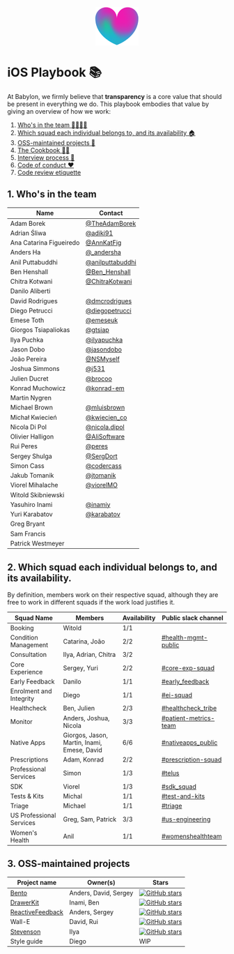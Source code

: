 <p align="center">
<img src="logo.png">
</p>


iOS Playbook 📚
==================================

At Babylon, we firmly believe that **transparency** is a core value that should be present in everything we do. This playbook embodies that value by giving an overview of how we work:

1. [Who's in the team 👨‍👩‍👧‍👦](#1-whos-in-the-team)
2. [Which squad each individual belongs to, and its availability 🏠](#2-which-squad-each-individual-belongs-to-and-its-availability)
3. [OSS-maintained projects 🚀](#3-oss-maintained-projects)
4. [The Cookbook 👩‍🍳](/Cookbook/README.md)
5. [Interview process 📝](/Interview/README.md)
6. [Code of conduct ❤️](/Etiquette/README.md)
7. [Code review etiquette](/Etiquette/CODE_REVIEW.md)

## 1. Who's in the team

| Name                    | Contact                                                       |
|-------------------------|---------------------------------------------------------------|
| Adam Borek              | [@TheAdamBorek](https://twitter.com/TheAdamBorek)             |
| Adrian Śliwa            | [@adiki91](https://twitter.com/adiki91)                       |
| Ana Catarina Figueiredo | [@AnnKatFig](https://twitter.com/AnnKatFig)                   |
| Anders Ha               | [@_andersha](https://twitter.com/_andersha)                   |
| Anil Puttabuddhi        | [@anilputtabuddhi](https://github.com/anilputtabuddhi)        |
| Ben Henshall            | [@Ben_Henshall](https://twitter.com/ben_henshall?lang=en)     |
| Chitra Kotwani          | [@ChitraKotwani](https://twitter.com/chitrakotwani)           |
| Danilo Aliberti         |                                                               |
| David Rodrigues         | [@dmcrodrigues](https://twitter.com/dmcrodrigues)             |
| Diego Petrucci          | [@diegopetrucci](https://twitter.com/diegopetrucci)           |
| Emese Toth              | [@emeseuk](https://github.com/emeseuk)           |
| Giorgos Tsiapaliokas    | [@gtsiap](https://github.com/gtsiap)                          |
| Ilya Puchka             | [@ilyapuchka](https://twitter.com/ilyapuchka)                 |
| Jason Dobo              | [@jasondobo](https://github.com/jasondobo)                    |
| João Pereira            | [@NSMyself](https://twitter.com/nsmyself)                     |
| Joshua Simmons          | [@j531](https://github.com/j531)                              |
| Julien Ducret           | [@brocoo](https://github.com/brocoo)                          |
| Konrad Muchowicz        | [@konrad-em](https://github.com/konrad-em)                    |
| Martin Nygren           |                                                               |
| Michael Brown           | [@mluisbrown](https://twitter.com/mluisbrown)                 |
| Michał Kwiecień         | [@kwiecien_co](https://twitter.com/kwiecien_co)               |
| Nicola Di Pol           | [@nicola.dipol](https://github.com/horothesun)                |
| Olivier Halligon        | [@AliSoftware](https://twitter.com/aligatr)                   |
| Rui Peres               | [@peres](https://twitter.com/peres)                           |
| Sergey Shulga           | [@SergDort](https://twitter.com/SergDort)                     |
| Simon Cass              | [@codercass](https://twitter.com/codercass)                   |
| Jakub Tomanik           | [@jtomanik](https://github.com/jtomanik)                      |
| Viorel Mihalache        | [@viorelMO](https://twitter.com/viorelMO)                     |
| Witold Skibniewski      |                                                               |
| Yasuhiro Inami          | [@inamiy](https://twitter.com/inamiy)                         |
| Yuri Karabatov          | [@karabatov](https://twitter.com/karabatov)                   |
| Greg Bryant             |                                                               |
| Sam Francis             |                                                               |
| Patrick Westmeyer       |                                                               |


## 2. Which squad each individual belongs to, and its availability.

By definition, members work on their respective squad, although they are free to work in different squads if the work load justifies it.


| Squad Name                    | Members                                     | Availability | Public slack channel |
|-------------------------------|---------------------------------------------| ------------ | -------------------- |
| Booking                       | Witold                                      |    1/1       | |
| Condition Management          | Catarina, João                              |    2/2       | [#health-mgmt-public](https://babylonhealth.slack.com/archives/CCNHJUXLH) |
| Consultation                  | Ilya, Adrian, Chitra                        |    3/2       | |
| Core Experience               | Sergey, Yuri                                |    2/2       | [#core-exp-squad](https://babylonhealth.slack.com/archives/CCSE8JLK0) |
| Early Feedback                | Danilo                                      |    1/1       | [#early_feedback](https://babylonhealth.slack.com/archives/CLGA76GG7) |
| Enrolment and Integrity       | Diego                                       |    1/1       | [#ei-squad](https://babylonhealth.slack.com/archives/CGR4D5NKX) |
| Healthcheck                   | Ben, Julien                                 |    2/3       | [#healthcheck_tribe](https://babylonhealth.slack.com/archives/C7995CX3R) |
| Monitor                       | Anders, Joshua, Nicola                      |    3/3       | [#patient-metrics-team](https://babylonhealth.slack.com/archives/CE37S5W9Z) |
| Native Apps                   | Giorgos, Jason, Martin, Inami, Emese, David |    6/6       | [#nativeapps_public](https://babylonhealth.slack.com/archives/CE5P8LRNH) |
| Prescriptions                 | Adam, Konrad                                |    2/2       | [#prescription-squad](https://babylonhealth.slack.com/archives/C88TCM9JB) |
| Professional Services         | Simon                                       |    1/3       | [#telus](https://babylonhealth.slack.com/archives/CAJ7YQZ5Z) |
| SDK                           | Viorel                                      |    1/3       | [#sdk_squad](https://babylonhealth.slack.com/archives/CC5JNDGJJ) |
| Tests & Kits                  | Michal                                      |    1/1       | [#test-and-kits](https://babylonhealth.slack.com/archives/CGCDJA8CD) |
| Triage                        | Michael                                     |    1/1       | [#triage](https://babylonhealth.slack.com/messages/CE6H6SLRX) |
| US Professional Services      | Greg, Sam, Patrick                          |    3/3       | [#us-engineering](https://babylonhealth.slack.com/archives/CEE6CD37E) |
| Women's Health                | Anil                                        |    1/1       | [#womenshealthteam](https://babylonhealth.slack.com/archives/CFX73S4P5) |


## 3. OSS-maintained projects

| Project name                  | Owner(s)                 | Stars        |
|-------------------------------|--------------------------| ------------ |
| [Bento](https://github.com/Babylonpartners/Bento)                         | Anders, David, Sergey    | [![GitHub stars](https://img.shields.io/github/stars/BabylonPartners/Bento.svg?style=social&label=Star&maxAge=2592000)](https://GitHub.com/BabylonPartners/Bento/stargazers/) |
| [DrawerKit](https://github.com/Babylonpartners/DrawerKit)                     | Inami, Ben               |    [![GitHub stars](https://img.shields.io/github/stars/BabylonPartners/DrawerKit.svg?style=social&label=Star&maxAge=2592000)](https://GitHub.com/BabylonPartners/DrawerKit/stargazers/) |
| [ReactiveFeedback](https://github.com/Babylonpartners/ReactiveFeedback)              | Anders, Sergey           |    [![GitHub stars](https://img.shields.io/github/stars/BabylonPartners/ReactiveFeedback.svg?style=social&label=Star&maxAge=2592000)](https://GitHub.com/BabylonPartners/ReactiveFeedback/stargazers/) |
| Wall-E                        | David, Rui               |    [![GitHub stars](https://img.shields.io/github/stars/BabylonPartners/Wall-E.svg?style=social&label=Star&maxAge=2592000)](https://GitHub.com/BabylonPartners/Wall-E/stargazers/)    |
| [Stevenson](https://github.com/Babylonpartners/Stevenson)                     | Ilya                     |    [![GitHub stars](https://img.shields.io/github/stars/BabylonPartners/Stevenson.svg?style=social&label=Star&maxAge=2592000)](https://GitHub.com/BabylonPartners/Stevenson/stargazers/) |
| Style guide                   | Diego                    |    WIP       |

